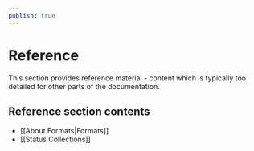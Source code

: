 ```yaml
---
publish: true
---
```


# Reference

This section provides reference material - content which is typically too detailed for other parts of the documentation.

## Reference section contents

- [[About Formats|Formats]]
- [[Status Collections]]

